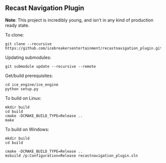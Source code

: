 Recast Navigation Plugin
-----

**Note**: This project is incredibly young, and isn't in any kind of production ready state. 

To clone:

    git clone --recursive https://github.com/icebreakersentertainment/recastnavigation_plugin.git

Updating submodules:

    git submodule update --recursive --remote

Get/build prerequisites:

    cd ice_engine/ice_engine
    python setup.py

To build on Linux:

    mkdir build
    cd build
    cmake -DCMAKE_BUILD_TYPE=Release ..
    make

To build on Windows:

    mkdir build
    cd build
    
    cmake -DCMAKE_BUILD_TYPE=Release ..
    msbuild /p:Configuration=Release recastnavigation_plugin.sln

